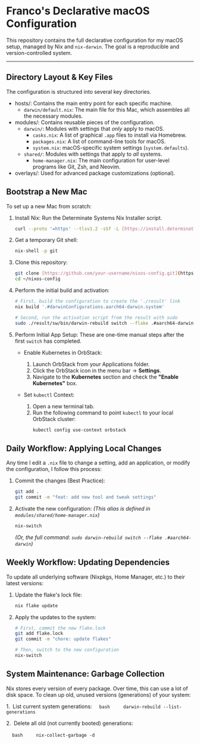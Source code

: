 # Franco's Declarative macOS Configuration

This repository contains the full declarative configuration for my macOS setup, managed by Nix and `nix-darwin`. The goal is a reproducible and version-controlled system.

---

## Directory Layout & Key Files

The configuration is structured into several key directories.

-   hosts/: Contains the main entry point for each specific machine.
    -   `darwin/default.nix`: The main file for this Mac, which assembles all the necessary modules.
-   modules/: Contains reusable pieces of the configuration.
    -   `darwin/`: Modules with settings that *only* apply to macOS.
        - `casks.nix`: A list of graphical `.app` files to install via Homebrew.
        - `packages.nix`: A list of command-line tools for macOS.
        - `system.nix`: macOS-specific system settings (`system.defaults`).
    -   `shared/`: Modules with settings that apply to *all* systems.
        - `home-manager.nix`: The main configuration for user-level programs like Git, Zsh, and Neovim.
-   overlays/: Used for advanced package customizations (optional).

## Bootstrap a New Mac

To set up a new Mac from scratch:

1.  Install Nix: Run the Determinate Systems Nix Installer script.
    ```bash
    curl --proto '=https' --tlsv1.2 -sSf -L [https://install.determinate.systems/nix](https://install.determinate.systems/nix) | sh -s -- install
    ```

2.  Get a temporary Git shell:
    ```bash
    nix-shell -p git
    ```

3.  Clone this repository:
    ```bash
    git clone [https://github.com/your-username/nixos-config.git](https://github.com/your-username/nixos-config.git) ~/nixos-config
    cd ~/nixos-config
    ```

4.  Perform the initial build and activation:
    ```bash
    # First, build the configuration to create the './result' link
    nix build '.#darwinConfigurations.aarch64-darwin.system'

    # Second, run the activation script from the result with sudo
    sudo ./result/sw/bin/darwin-rebuild switch --flake .#aarch64-darwin
    ```
5.  Perform Initial App Setup:
    These are one-time manual steps after the first `switch` has completed.

    * Enable Kubernetes in OrbStack:
        1.  Launch OrbStack from your Applications folder.
        2.  Click the OrbStack icon in the menu bar -> **Settings**.
        3.  Navigate to the **Kubernetes** section and check the **"Enable Kubernetes"** box.

    * Set `kubectl` Context:
        1.  Open a new terminal tab.
        2.  Run the following command to point `kubectl` to your local OrbStack cluster:
            ```bash
            kubectl config use-context orbstack
            ```

## Daily Workflow: Applying Local Changes

Any time I edit a `.nix` file to change a setting, add an application, or modify the configuration, I follow this process:

1.  Commit the changes (Best Practice):
    ```bash
    git add .
    git commit -m "feat: add new tool and tweak settings"
    ```

2.  Activate the new configuration:
    *(This alias is defined in `modules/shared/home-manager.nix`)*
    ```bash
    nix-switch
    ```
    *(Or, the full command: `sudo darwin-rebuild switch --flake .#aarch64-darwin`)*

## Weekly Workflow: Updating Dependencies

To update all underlying software (Nixpkgs, Home Manager, etc.) to their latest versions:

1.  Update the flake's lock file:
    ```bash
    nix flake update
    ```

2.  Apply the updates to the system:
    ```bash
    # First, commit the new flake.lock
    git add flake.lock
    git commit -m "chore: update flakes"

    # Then, switch to the new configuration
    nix-switch
    ```

## System Maintenance: Garbage Collection

Nix stores every version of every package. Over time, this can use a lot of disk space. To clean up old, unused versions (generations) of your system:

1.  List current system generations:
    ```bash
    darwin-rebuild --list-generations
    ```

2.  Delete all old (not currently booted) generations:

    ```bash
    nix-collect-garbage -d
    ```
